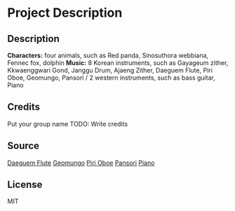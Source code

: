 # Project Description


## Description
**Characters:** four animals, such as Red panda, Sinosuthora webbiana, Fennec fox, dolphin
**Music:** 8 Korean instruments, such as Gayageum zither, Kkwaenggwari Gond, Janggu Drum, Ajaeng Zither, Daeguem Flute, Piri Oboe, Geomungo, Pansori / 2 western instruments, such as bass guitar, Piano

## Credits
Put your group name
TODO: Write credits

## Source
[Daeguem Flute](https://www.youtube.com/watch?v=0f70VFpQhHc)
[Geomungo](https://www.youtube.com/watch?v=1lutYvDsRSI)
[Piri Oboe](https://www.youtube.com/watch?v=ZBRO_I9sLuo)
[Pansori](https://www.youtube.com/watch?v=R3G6uriaruk)
[Piano](https://www.youtube.com/watch?v=hvEtB0eV5_8&list=PLvU_aTtr8bzU88JHt2icTrBEgoFaTeIwB&index=8)

## License
MIT
